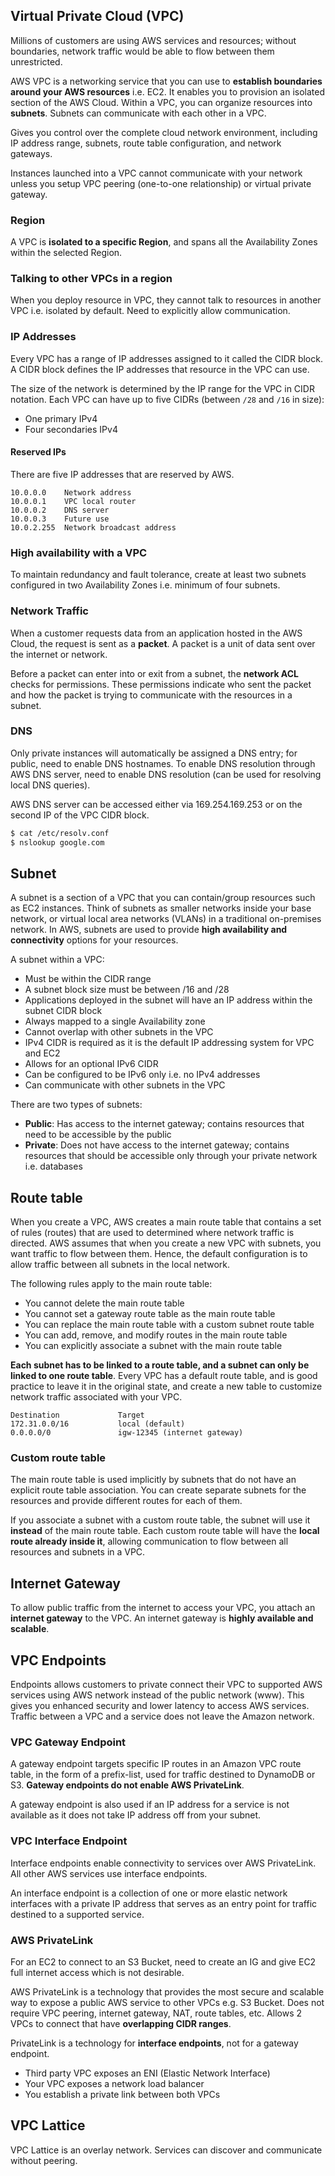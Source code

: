 ## Virtual Private Cloud (VPC)

Millions of customers are using AWS services and resources; without boundaries, network traffic would be able to flow between them unrestricted.

AWS VPC is a networking service that you can use to **establish boundaries around your AWS resources** i.e. EC2. It enables you to provision an isolated section of the AWS Cloud. Within a VPC, you can organize resources into **subnets**. Subnets can communicate with each other in a VPC.

Gives you control over the complete cloud network environment, including IP address range, subnets, route table configuration, and network gateways.

Instances launched into a VPC cannot communicate with your network unless you setup VPC peering (one-to-one relationship) or virtual private gateway.

### Region

A VPC is **isolated to a specific Region**, and spans all the Availability Zones within the selected Region.

### Talking to other VPCs in a region

When you deploy resource in VPC, they cannot talk to resources in another VPC i.e. isolated by default. Need to explicitly allow communication.

### IP Addresses

Every VPC has a range of IP addresses assigned to it called the CIDR block. A CIDR block defines the IP addresses that resource in the VPC can use.

The size of the network is determined by the IP range for the VPC in CIDR notation. Each VPC can have up to five CIDRs (between `/28` and `/16` in size):

- One primary IPv4
- Four secondaries IPv4

#### Reserved IPs

There are five IP addresses that are reserved by AWS.

```
10.0.0.0    Network address
10.0.0.1    VPC local router
10.0.0.2    DNS server
10.0.0.3    Future use
10.0.2.255  Network broadcast address
```

### High availability with a VPC

To maintain redundancy and fault tolerance, create at least two subnets configured in two Availability Zones i.e. minimum of four subnets.

### Network Traffic

When a customer requests data from an application hosted in the AWS Cloud, the request is sent as a **packet**. A packet is a unit of data sent over the internet or network.

Before a packet can enter into or exit from a subnet, the **network ACL** checks for permissions. These permissions indicate who sent the packet and how the packet is trying to communicate with the resources in a subnet.

### DNS

Only private instances will automatically be assigned a DNS entry; for public, need to enable DNS hostnames. To enable DNS resolution through AWS DNS server, need to enable DNS resolution (can be used for resolving local DNS queries).

AWS DNS server can be accessed either via 169.254.169.253 or on the second IP of the VPC CIDR block.

```sh
$ cat /etc/resolv.conf
$ nslookup google.com
```

## Subnet

A subnet is a section of a VPC that you can contain/group resources such as EC2 instances. Think of subnets as smaller networks inside your base network, or virtual local area networks (VLANs) in a traditional on-premises network. In AWS, subnets are used to provide **high availability and connectivity** options for your resources.

A subnet within a VPC:

- Must be within the CIDR range
- A subnet block size must be between /16 and /28
- Applications deployed in the subnet will have an IP address within the subnet CIDR block
- Always mapped to a single Availability zone
- Cannot overlap with other subnets in the VPC
- IPv4 CIDR is required as it is the default IP addressing system for VPC and EC2
- Allows for an optional IPv6 CIDR
- Can be configured to be IPv6 only i.e. no IPv4 addresses
- Can communicate with other subnets in the VPC

There are two types of subnets:

- **Public**: Has access to the internet gateway; contains resources that need to be accessible by the public
- **Private**: Does not have access to the internet gateway; contains resources that should be accessible only through your private network i.e. databases

## Route table

When you create a VPC, AWS creates a main route table that contains a set of rules (routes) that are used to determined where network traffic is directed. AWS assumes that when you create a new VPC with subnets, you want traffic to flow between them. Hence, the default configuration is to allow traffic between all subnets in the local network.

The following rules apply to the main route table:

- You cannot delete the main route table
- You cannot set a gateway route table as the main route table
- You can replace the main route table with a custom subnet route table
- You can add, remove, and modify routes in the main route table
- You can explicitly associate a subnet with the main route table

**Each subnet has to be linked to a route table, and a subnet can only be linked to one route table**. Every VPC has a default route table, and is good practice to leave it in the original state, and create a new table to customize network traffic associated with your VPC.

```
Destination             Target
172.31.0.0/16           local (default)
0.0.0.0/0               igw-12345 (internet gateway)
```

### Custom route table

The main route table is used implicitly by subnets that do not have an explicit route table association. You can create separate subnets for the resources and provide different routes for each of them.

If you associate a subnet with a custom route table, the subnet will use it **instead** of the main route table. Each custom route table will have the **local route already inside it**, allowing communication to flow between all resources and subnets in a VPC.

## Internet Gateway

To allow public traffic from the internet to access your VPC, you attach an **internet gateway** to the VPC. An internet gateway is **highly available and scalable**.

## VPC Endpoints

Endpoints allows customers to private connect their VPC to supported AWS services using AWS network instead of the public network (www). This gives you enhanced security and lower latency to access AWS services. Traffic between a VPC and a service does not leave the Amazon network.

### VPC Gateway Endpoint

A gateway endpoint targets specific IP routes in an Amazon VPC route table, in the form of a prefix-list, used for traffic destined to DynamoDB or S3. **Gateway endpoints do not enable AWS PrivateLink**.

A gateway endpoint is also used if an IP address for a service is not available as it does not take IP address off from your subnet.

### VPC Interface Endpoint

Interface endpoints enable connectivity to services over AWS PrivateLink. All other AWS services use interface endpoints.

An interface endpoint is a collection of one or more elastic network interfaces with a private IP address that serves as an entry point for traffic destined to a supported service.

### AWS PrivateLink

For an EC2 to connect to an S3 Bucket, need to create an IG and give EC2 full internet access which is not desirable.

AWS PrivateLink is a technology that provides the most secure and scalable way to expose a public AWS service to other VPCs e.g. S3 Bucket. Does not require VPC peering, internet gateway, NAT, route tables, etc. Allows 2 VPCs to connect that have **overlapping CIDR ranges**.

PrivateLink is a technology for **interface endpoints**, not for a gateway endpoint.

- Third party VPC exposes an ENI (Elastic Network Interface)
- Your VPC exposes a network load balancer
- You establish a private link between both VPCs

## VPC Lattice

VPC Lattice is an overlay network. Services can discover and communicate without peering.
